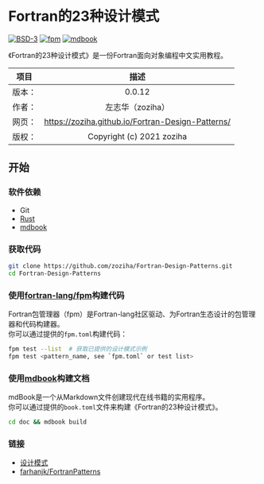 # Fortran的23种设计模式

[![BSD-3](https://img.shields.io/github/license/zoziha/Fortran-Design-Patterns?color=pink)](LICENSE)
[![fpm](https://github.com/zoziha/Fortran-Design-Patterns/workflows/fpm/badge.svg)](https://github.com/zoziha/Fortran-Design-Patterns/actions)
[![mdbook](https://github.com/zoziha/Fortran-Design-Patterns/workflows/mdbook/badge.svg)](https://github.com/zoziha/Fortran-Design-Patterns/actions)

《Fortran的23种设计模式》是一份Fortran面向对象编程中文实用教程。

|项目|描述|
|:-:|:-:|
|版本：|0.0.12|
|作者：|左志华（zoziha）|
|网页：|https://zoziha.github.io/Fortran-Design-Patterns/|
|版权：|Copyright (c) 2021 zoziha|

## 开始

### 软件依赖

- Git
- [Rust](https://www.rust-lang.org/zh-CN/)
- [mdbook](https://github.com/rust-lang/mdBook)

### 获取代码

```sh
git clone https://github.com/zoziha/Fortran-Design-Patterns.git
cd Fortran-Design-Patterns
```

### 使用[fortran-lang/fpm](https://github.com/fortran-lang/fpm)构建代码

Fortran包管理器（fpm）是Fortran-lang社区驱动、为Fortran生态设计的包管理器和代码构建器。<br>
你可以通过提供的`fpm.toml`构建代码：

```sh
fpm test --list  # 获取已提供的设计模式示例
fpm test <pattern_name, see `fpm.toml` or test list>
```

### 使用[mdbook](https://github.com/rust-lang/mdBook)构建文档

mdBook是一个从Markdown文件创建现代在线书籍的实用程序。<br>
你可以通过提供的`book.toml`文件来构建《Fortran的23种设计模式》。

```sh
cd doc && mdbook build
```

### 链接

- [设计模式](https://refactoringguru.cn/design-patterns)
- [farhanjk/FortranPatterns](https://github.com/farhanjk/FortranPatterns)